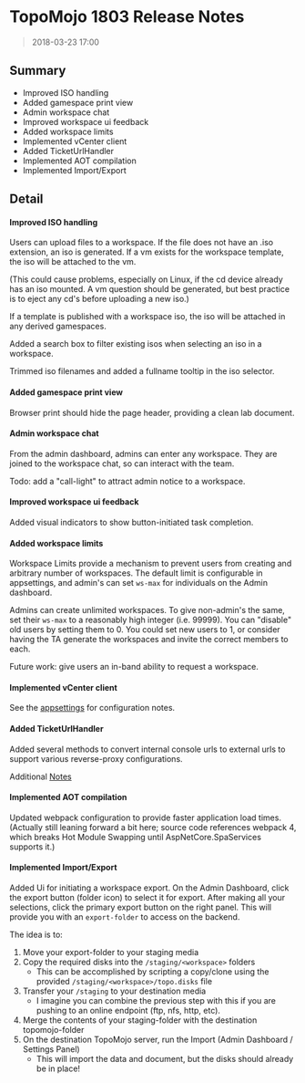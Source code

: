 # TopoMojo 1803 Release Notes

> 2018-03-23 17:00

## Summary

* Improved ISO handling
* Added gamespace print view
* Admin workspace chat
* Improved workspace ui feedback
* Added workspace limits
* Implemented vCenter client
* Added TicketUrlHandler
* Implemented AOT compilation
* Implemented Import/Export

## Detail

#### Improved ISO handling
Users can upload files to a workspace.  If the file does not have an .iso extension, an iso is generated.  If a vm exists for the workspace template, the iso will be attached to the vm.

(This could cause problems, especially on Linux, if the cd device already has an iso mounted. A vm question should be generated, but best practice is to eject any cd's before uploading a new iso.)

If a template is published with a workspace iso, the iso will be attached in any derived gamespaces.

Added a search box to filter existing isos when selecting an iso in a workspace.

Trimmed iso filenames and added a fullname tooltip in the iso selector.

#### Added gamespace print view
Browser print should hide the page header, providing a clean lab document.

#### Admin workspace chat
From the admin dashboard, admins can enter any workspace.  They are joined to the workspace chat, so can interact with the team.

Todo: add a "call-light" to attract admin notice to a workspace.

#### Improved workspace ui feedback
Added visual indicators to show button-initiated task completion.

#### Added workspace limits
Workspace Limits provide a mechanism to prevent users from creating and arbitrary number of workspaces. The default limit is configurable in appsettings, and admin's can set `ws-max` for individuals on the Admin dashboard.

Admins can create unlimited workspaces.  To give non-admin's the same, set their `ws-max` to a reasonably high integer (i.e. 99999).  You can "disable" old users by setting them to 0. You could set new users to 1, or consider having the TA generate the workspaces and invite the correct members to each.

Future work: give users an in-band ability to request a workspace.

#### Implemented vCenter client
See the [appsettings](https://code.sei.cmu.edu/bitbucket/projects/CWD/repos/topomojo/browse/src/TopoMojo.Web/appsettings.json#155) for configuration notes.

#### Added TicketUrlHandler
Added several methods to convert internal console urls to external urls to support various reverse-proxy configurations.

Additional [Notes](https://code.sei.cmu.edu/bitbucket/projects/CWD/repos/topomojo/browse/src/TopoMojo.Web/appsettings.json#183)

#### Implemented AOT compilation
Updated webpack configuration to provide faster application load times.  (Actually still leaning forward a bit here; source code references webpack 4, which breaks Hot Module Swapping until AspNetCore.SpaServices supports it.)

#### Implemented Import/Export
Added Ui for initiating a workspace export. On the Admin Dashboard, click the export button (folder icon) to select it for export. After making all your selections, click the primary export button on the right panel. This will provide you with an `export-folder` to access on the backend.

The idea is to:
1. Move your export-folder to your staging media
1. Copy the required disks into the `/staging/<workspace>` folders
    * This can be accomplished by scripting a copy/clone using the provided `/staging/<workspace>/topo.disks` file
1. Transfer your `/staging` to your destination media
    * I imagine you can combine the previous step with this if you are pushing to an online endpoint (ftp, nfs, http, etc).
1. Merge the contents of your staging-folder with the destination topomojo-folder
1. On the destination TopoMojo server, run the Import (Admin Dashboard / Settings Panel)
    * This will import the data and document, but the disks should already be in place!
